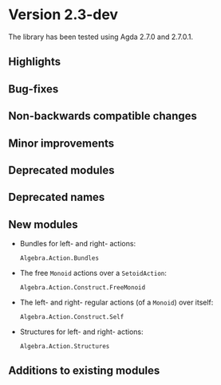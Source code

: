 Version 2.3-dev
===============

The library has been tested using Agda 2.7.0 and 2.7.0.1.

Highlights
----------

Bug-fixes
---------

Non-backwards compatible changes
--------------------------------

Minor improvements
------------------

Deprecated modules
------------------

Deprecated names
----------------

New modules
-----------

* Bundles for left- and right- actions:
  ```
  Algebra.Action.Bundles
  ```

* The free `Monoid` actions over a `SetoidAction`:
  ```
  Algebra.Action.Construct.FreeMonoid
  ```

* The left- and right- regular actions (of a `Monoid`) over itself:
  ```
  Algebra.Action.Construct.Self
  ```

* Structures for left- and right- actions:
  ```
  Algebra.Action.Structures
  ```

Additions to existing modules
-----------------------------
